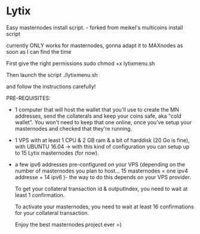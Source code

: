 # Lytix
Easy masternodes install script. - forked from meikel's multicoins install script

currently ONLY works for masternodes, gonna adapt it to MAXnodes as soon as I can find the time

First give the right permissions
sudo chmod +x lytixmenu.sh

Then launch the script 
./lytixmenu.sh

and follow the instructions carefully!

PRE-REQUISITES:

- 1 computer that will host the wallet that you'll use to create the MN addresses, send the collaterals and keep your coins safe, 
  aka "cold wallet". You won't need to keep that one online, once you've setup your masternodes and checked that they're running.
  
- 1 VPS with at least 1 CPU & 2 GB ram & a bit of harddisk (20 Go is fine), with UBUNTU 16.04 -> with this kind of configuration you can setup up to
  15 Lytix masternodes (for now).
  
- a few ipv6 addresses pre-configured on your VPS (depending on the number of masternodes you plan to host... 15 masternodes = one ipv4 addresse + 14 ipv6 )- the way to do this depends on your VPS provider.  
  
  
  To get your collateral transaction id & outputIndex, you need to wait at least 1 confirmation.
  
  To activate your masternodes, you need to wait at least 16 confirmations for your collateral transaction.
  
  Enjoy the best masternodes project ever =)
